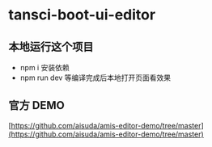 # tansci-boot-ui-editor

## 本地运行这个项目

- npm i 安装依赖
- npm run dev 等编译完成后本地打开页面看效果

## 官方 DEMO
[https://github.com/aisuda/amis-editor-demo/tree/master](https://github.com/aisuda/amis-editor-demo/tree/master)